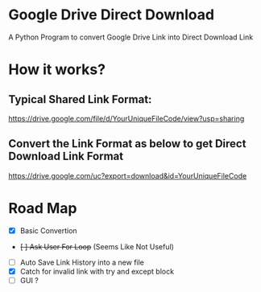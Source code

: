 # Google Drive Direct Download
A Python Program to convert Google Drive Link into Direct Download Link

# How it works?
## Typical Shared Link Format:
https://drive.google.com/file/d/YourUniqueFileCode/view?usp=sharing
## Convert the Link Format as below to get Direct Download Link Format
https://drive.google.com/uc?export=download&id=YourUniqueFileCode

# Road Map
- [x] Basic Convertion
- ~~[ ] Ask User For Loop~~ (Seems Like Not Useful)
- [ ] Auto Save Link History into a new file
- [x] Catch for invalid link with try and except block
- [ ] GUI ?
